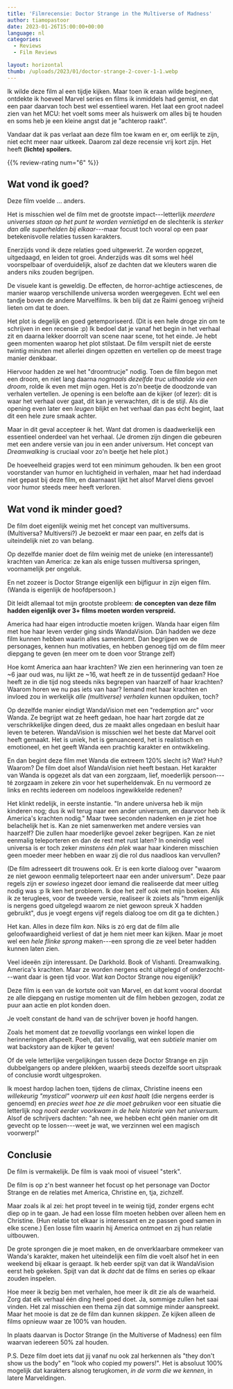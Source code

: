 ```yaml
---
title: 'Filmrecensie: Doctor Strange in the Multiverse of Madness'
author: tiamopastoor
date: 2023-01-26T15:00:00+00:00
language: nl
categories:
  - Reviews
  - Film Reviews

layout: horizontal
thumb: /uploads/2023/01/doctor-strange-2-cover-1-1.webp
---
```


Ik wilde deze film al een tijdje kijken. Maar toen ik eraan wilde beginnen, ontdekte ik hoeveel Marvel series en films ik inmiddels had gemist, en dat een paar daarvan toch best wel essentieel waren. Het laat een groot nadeel zien van het MCU: het voelt soms meer als huiswerk om alles bij te houden en soms heb je een kleine angst dat je "achterop raakt".

Vandaar dat ik pas verlaat aan deze film toe kwam en er, om eerlijk te zijn, niet echt meer naar uitkeek. Daarom zal deze recensie vrij kort zijn. Het heeft **(lichte) spoilers.**

{{% review-rating num="6" %}}

## Wat vond ik goed?

Deze film voelde ... anders.

Het is misschien wel de film met de grootste impact---letterlijk _meerdere universes staan op het punt te worden vernietigd_ en de slechterik is _sterker dan alle superhelden bij elkaar_---maar focust toch vooral op een paar betekenisvolle relaties tussen karakters.

Enerzijds vond ik deze relaties goed uitgewerkt. Ze worden opgezet, uitgedaagd, en leiden tot groei. Anderzijds was dit soms wel héél voorspelbaar of overduidelijk, alsof ze dachten dat we kleuters waren die anders niks zouden begrijpen.

De visuele kant is geweldig. De effecten, de horror-achtige actiescenes, de manier waarop verschillende universa worden weergegeven. Echt wel een tandje boven de andere Marvelfilms. Ik ben blij dat ze Raimi genoeg vrijheid lieten om dat te doen.

Het plot is degelijk en goed getemporiseerd. (Dit is een hele droge zin om te schrijven in een recensie :p) Ik bedoel dat je vanaf het begin in het verhaal zit en daarna lekker doorrolt van scene naar scene, tot het einde. Je hebt geen momenten waarop het plot stilstaat. De film verspilt niet de eerste twintig minuten met allerlei dingen opzetten en vertellen op de meest trage manier denkbaar.

Hiervoor hadden ze wel het "droomtrucje" nodig. Toen de film begon met een droom, en niet lang daarna _nogmaals dezelfde truc uithaalde via een droom_, rolde ik even met mijn ogen. Het is zo'n beetje de doodzonde van verhalen vertellen. Je opening is een belofte aan de kijker (of lezer): dit is waar het verhaal over gaat, dit kan je verwachten, dit is de stijl. Als die opening even later een _leugen_ blijkt en het verhaal dan pas écht begint, laat dit een hele zure smaak achter.

Maar in dit geval accepteer ik het. Want dat dromen is daadwerkelijk een essentieel onderdeel van het verhaal. (Je dromen zijn dingen die gebeuren met een andere versie van jou in een ander universum. Het concept van _Dreamwalking_ is cruciaal voor zo'n beetje het hele plot.)

De hoeveelheid grapjes werd tot een minimum gehouden. Ik ben een groot voorstander van humor en luchtigheid in verhalen, maar het had inderdaad niet gepast bij deze film, en daarnaast lijkt het alsof Marvel diens gevoel voor humor steeds meer heeft verloren.

## Wat vond ik minder goed?

De film doet eigenlijk weinig met het concept van multiversums. (Multiversa? Multiversi?) Je bezoekt er maar een paar, en zelfs dat is uiteindelijk niet zo van belang.

Op dezelfde manier doet de film weinig met de unieke (en interessante!) krachten van America: ze kan als enige tussen multiversa springen, voornamelijk per ongeluk.

En net zozeer is Doctor Strange eigenlijk een bijfiguur in zijn eigen film. (Wanda is eigenlijk de hoofdpersoon.) 

Dit leidt allemaal tot mijn grootste probleem: **de concepten van deze film hadden eigenlijk over 3+ films moeten worden verspreid.**

America had haar eigen introductie moeten krijgen. Wanda haar eigen film met hoe haar leven verder ging sinds WandaVision. Dán hadden we deze film kunnen hebben waarin alles samenkomt. Dan begrijpen we de personages, kennen hun motivaties, en hebben genoeg tijd om de film meer diepgang te geven (en meer om te doen voor Strange zelf)

Hoe komt America aan haar krachten? We zien een herinnering van toen ze ~6 jaar oud was, nu lijkt ze ~16, wat heeft ze in de tussentijd gedaan? Hoe heeft ze in die tijd nog steeds niks begrepen van haarzelf of haar krachten? Waarom horen we nu pas iets van haar? Iemand met haar krachten en invloed zou in werkelijk _alle (multiverse) verhalen_ kunnen opduiken, toch?

Op dezelfde manier eindigt WandaVision met een "redemption arc" voor Wanda. Ze begrijpt wat ze heeft gedaan, hoe haar hart zorgde dat ze verschrikkelijke dingen deed, dus ze maakt alles ongedaan en besluit haar leven te beteren. WandaVision is misschien wel het beste dat Marvel ooit heeft gemaakt. Het is uniek, het is genuanceerd, het is realistisch en emotioneel, en het geeft Wanda een prachtig karakter en ontwikkeling.

En dan begint deze film met Wanda die extreem 120% slecht is? Wat? Huh? Waarom? De film doet alsof WandaVision niet heeft bestaan. Het karakter van Wanda is opgezet als dat van een zorgzaam, lief, moederlijk persoon---té zorgzaam in zekere zin voor het superheldenvak. En nu vermoord ze links en rechts iedereen om nodeloos ingewikkelde redenen? 

Het klinkt redelijk, in eerste instantie. "In andere universa heb ik mijn kinderen nog; dus ik wil terug naar een ander universum, en daarvoor heb ik America's krachten nodig." Maar twee seconden nadenken en je ziet hoe belachelijk het is. Kan ze niet samenwerken met andere versies van haarzelf? Die zullen haar moederlijke gevoel zeker begrijpen. Kan ze niet eenmalig teleporteren en dan de rest met rust laten? In oneindig veel universa is er toch zeker _minstens één plek_ waar haar kinderen misschien geen moeder meer hebben en waar zij die rol dus naadloos kan vervullen?

(De film adresseert dit trouwens ook. Er is een korte dialoog over "waarom ze niet gewoon eenmalig teleporteert naar een ander universum". Deze paar regels zijn er _sowieso_ ingezet door iemand die realiseerde dat meer uitleg nodig was :p Ik ken het probleem. Ik doe het zelf ook met mijn boeken. Als ik ze teruglees, voor de tweede versie, realiseer ik zoiets als "hmm eigenlijk is nergens goed uitgelegd waarom ze niet gewoon spreuk X hadden gebruikt", dus je voegt ergens vijf regels dialoog toe om dit ga te dichten.)

Het kan. Alles in deze film _kan_. Niks is zó erg dat de film alle geloofwaardigheid verliest of dat je hem niet meer kan kijken. Maar je moet wel een _hele flinke sprong_ maken---een sprong die ze veel beter hadden kunnen laten zien.

Veel ideeën zijn interessant. De Darkhold. Book of Vishanti. Dreamwalking. America's krachten. Maar ze worden nergens echt uitgelegd of onderzocht---want daar is geen tijd voor. Wat _kan_ Doctor Strange nou eigenlijk? 

Deze film is een van de kortste ooit van Marvel, en dat komt vooral doordat ze alle diepgang en rustige momenten uit de film hebben gezogen, zodat ze puur aan actie en plot konden doen.

Je voelt constant de hand van de schrijver boven je hoofd hangen. 

Zoals het moment dat ze _toevallig_ voorlangs een winkel lopen die herinneringen afspeelt. Poeh, dat is toevallig, wat een _subtiele_ manier om wat backstory aan de kijker te geven! 

Of de vele letterlijke vergelijkingen tussen deze Doctor Strange en zijn dubbelgangers op andere plekken, waarbij steeds dezelfde soort uitspraak of conclusie wordt uitgesproken.

Ik moest hardop lachen toen, tijdens de climax, Christine ineens een _willekeurig "mystical" voorwerp uit een kast haalt_ (die nergens eerder is genoemd) en _precies weet hoe ze die moet gebruiken_ voor een situatie die letterlijk _nog nooit eerder voorkwam in de hele historie van het universum._ Alsof de schrijvers dachten: "ah nee, we hebben echt géén manier om dit gevecht op te lossen---weet je wat, we verzinnen wel een magisch voorwerp!"

## Conclusie

De film is vermakelijk. De film is vaak mooi of visueel "sterk". 

De film is op z'n best wanneer het focust op het personage van Doctor Strange en de relaties met America, Christine en, tja, zichzelf. 

Maar zoals ik al zei: het propt teveel in te weinig tijd, zonder ergens echt diep op in te gaan. Je had een losse film moeten hebben over alleen hem en Christine. (Hun relatie tot elkaar is interessant en ze passen goed samen in elke scene.) Een losse film waarin hij America ontmoet en zij hun relatie uitbouwen.

De grote sprongen die je moet maken, en de onverklaarbare ommekeer van Wanda's karakter, maken het uiteindelijk een film die voelt alsof het in een weekend bij elkaar is geraapt. Ik heb eerder spijt van dat ik WandaVision eerst heb gekeken. Spijt van dat ik _dacht_ dat de films en series op elkaar zouden inspelen.

Hoe meer ik bezig ben met verhalen, hoe meer ik dit zie als de waarheid. Zorg dat elk verhaal één ding heel goed doet. Ja, sommige zullen het saai vinden. Het zal misschien een thema zijn dat sommige minder aanspreekt. Maar het mooie is dat ze de film dan kunnen _skippen_. Ze kijken alleen de films opnieuw waar ze 100% van houden. 

In plaats daarvan is Doctor Strange (in the Multiverse of Madness) een film waarvan iedereen 50% zal houden.

P.S. Deze film doet iets dat jij vanaf nu ook zal herkennen als "they don't show us the body" en "look who copied my powers!". Het is absoluut 100% mogelijk dat karakters alsnog terugkomen, _in de vorm die we kennen_, in latere Marveldingen.